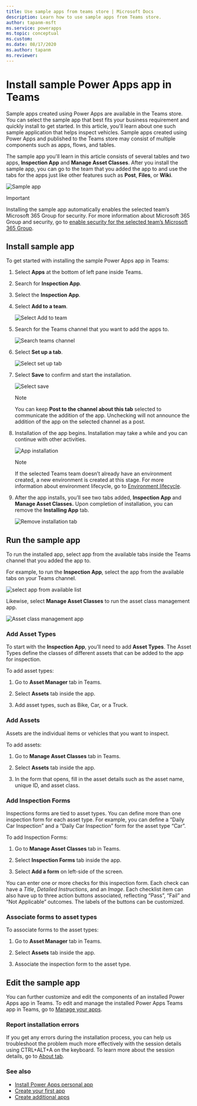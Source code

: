 ```yaml
---
title: Use sample apps from teams store | Microsoft Docs
description: Learn how to use sample apps from Teams store.
author: tapanm-msft
ms.service: powerapps
ms.topic: conceptual
ms.custom: 
ms.date: 08/17/2020
ms.author: tapanm
ms.reviewer: 
---
```


# Install sample Power Apps app in Teams

Sample apps created using Power Apps are available in the Teams store. You can select the sample app that best fits your business requirement and quickly install to get started. In this article, you'll learn about one such sample application that helps inspect vehicles. Sample apps created using Power Apps and published to the Teams store may consist of multiple components such as apps, flows, and tables.

The sample app you'll learn in this article consists of several tables and two apps, **Inspection App** and **Manage Asset Classes**. After you install the sample app, you can go to the team that you added the app to and use the tabs for the apps just like other features such as **Post**, **Files**, or **Wiki**.

![Sample app](media/sample-app.png)

> [!IMPORTANT]
> Installing the sample app automatically enables the selected team’s Microsoft 365 Group for security. For more information about Microsoft 365 Group and security, go to [enable security for the selected team’s Microsoft 365 Group](../maker/canvas-apps/share-app.md#share-an-app-with-office-365-groups).

## Install sample app

To get started with installing the sample Power Apps app in Teams:

1. Select **Apps** at the bottom of left pane inside Teams.

2. Search for **Inspection App**.

3. Select the **Inspection App**.

4. Select **Add to a team**.

    ![Select Add to team](media/sample-app-select-add-to-team.png)

5. Search for the Teams channel that you want to add the apps to.

    ![Search teams channel](media/sample-app-search-teams-channel.png)

6. Select **Set up a tab**.

   ![Select set up tab](media/sample-app-select-setup-tab.png)

7. Select **Save** to confirm and start the installation.

    ![Select save](media/sample-app-select-save.png)

    > [!NOTE]
    > You can keep **Post to the channel about this tab** selected to
    communicate the addition of the app. Unchecking will not announce the
    addition of the app on the selected channel as a post.

8. Installation of the app begins. Installation may take a while and you can continue
    with other activities.

    ![App installation](media/sample-app-installation.png)

    > [!NOTE]
    > If the selected Teams team doesn’t already have an environment created, a new environment is created at this stage. For more information about environment lifecycle, go to [Environment lifecycle](https://docs.microsoft.com/power-platform/admin/about-teams-environment).

9. After the app installs, you’ll see two tabs added, **Inspection App** and **Manage Asset Classes.** Upon completion of installation, you can remove the **Installing App** tab.

    ![Remove installation tab](media/sample-app-remove-installation-tab.png)

## Run the sample app

To run the installed app, select app from the available tabs inside the Teams channel that you added the app to.

For example, to run the **Inspection App**, select the app from the available
tabs on your Teams channel.

![select app from available list](media/sample-app-select-from-available-list.png)

Likewise, select **Manage Asset Classes** to run the asset class management app.

![Asset class management app](media/sample-app-asset-management-app.png)

### Add Asset Types

To start with the **Inspection App**, you’ll need to add **Asset Types**. The
Asset Types define the classes of different assets that can be added to the app
for inspection.

To add asset types:

1. Go to **Asset Manager** tab in Teams.

2. Select **Assets** tab inside the app.

3. Add asset types, such as Bike, Car, or a Truck.

### Add Assets

Assets are the individual items or vehicles that you want to inspect.

To add assets:

1. Go to **Manage Asset Classes** tab in Teams.

2. Select **Assets** tab inside the app.

3. In the form that opens, fill in the asset details such as the asset name, unique ID, and asset class.

### Add Inspection Forms

Inspections forms are tied to asset types. You can define more than one inspection form for each asset type. For example, you can define a “Daily Car Inspection” and a “Daily Car Inspection” form for the asset type “Car”.

To add Inspection Forms:

1. Go to **Manage Asset Classes** tab in Teams.

2. Select **Inspection Forms** tab inside the app.

3. Select **Add a form** on left-side of the screen.

You can enter one or more checks for this inspection form. Each check can have a *Title*, *Detailed Instructions*, and an *Image*. Each checklist item can also have up to three action buttons associated, reflecting “Pass”, “Fail” and “Not Applicable” outcomes. The labels of the buttons can be customized.

### Associate forms to asset types

To associate forms to the asset types:

1. Go to **Asset Manager** tab in Teams.

2. Select **Assets** tab inside the app.

3. Associate the inspection form to the asset type.

## Edit the sample app

You can further customize and edit the components of an installed Power Apps app in Teams. To edit and manage the installed Power Apps Teams app in Teams, go to [Manage your apps](manage-your-apps.md).

### Report installation errors

If you get any errors during the installation process, you can help us troubleshoot the problem much more effectively with the session details using CTRL+ALT+A on the keyboard. To learn more about the session details, go to [About tab](overview-of-the-power-apps-app.md#about-tab).

### See also

- [Install Power Apps personal app](install-personal-app.md)
- [Create your first app](create-first-app.md)
- [Create additional apps](create-additional-apps.md)
